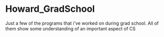 # Howard_GradSchool
Just a few of the programs that i've worked on during grad school. All of them show some understanding of an important aspect of CS
